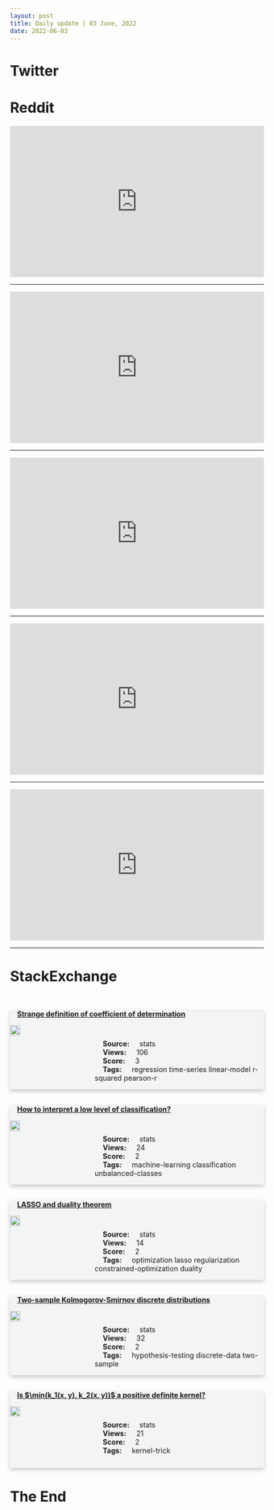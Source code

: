 ```yaml
---
layout: post
title: Daily update | 03 June, 2022
date: 2022-06-03
---
```


<script async src="https://platform.twitter.com/widgets.js" charset="utf-8"></script>


<script src='https://storage.ko-fi.com/cdn/scripts/overlay-widget.js'></script>
<script>
  kofiWidgetOverlay.draw('themldojo', {
    'type': 'floating-chat',
    'floating-chat.donateButton.text': 'Support me',
    'floating-chat.donateButton.background-color': '#f45d22',
    'floating-chat.donateButton.text-color': '#fff'
  });
</script>

# Twitter 

<blockquote class="twitter-tweet"><a href="https://twitter.com/Google/status/1532377941971288065"></a></blockquote>

<blockquote class="twitter-tweet"><a href="https://twitter.com/PJACaytonPhD/status/1532193554336206848"></a></blockquote>

<blockquote class="twitter-tweet"><a href="https://twitter.com/KirkDBorne/status/1532197955456966656"></a></blockquote>

<blockquote class="twitter-tweet"><a href="https://twitter.com/EricRWeinstein/status/1532378860490063873"></a></blockquote>

<blockquote class="twitter-tweet"><a href="https://twitter.com/musicalscience/status/1532481859698929664"></a></blockquote>

<blockquote class="twitter-tweet"><a href="https://twitter.com/karpathy/status/1532491771510280192"></a></blockquote>

<blockquote class="twitter-tweet"><a href="https://twitter.com/ylecun/status/1532333293177389058"></a></blockquote>

<blockquote class="twitter-tweet"><a href="https://twitter.com/OpenAI/status/1532392431341031425"></a></blockquote>

<blockquote class="twitter-tweet"><a href="https://twitter.com/ylecun/status/1532423448282157061"></a></blockquote>

<blockquote class="twitter-tweet"><a href="https://twitter.com/paperswithcode/status/1532357065552941063"></a></blockquote>

# Reddit 

<iframe id="reddit-embed" src="https://www.redditmedia.com/r/MachineLearning/comments/v38pwm/project_bfloat16_on_all_hardware_2009_up_to_2000x?ref_source=embed&amp;ref=share&amp;embed=true" sandbox="allow-scripts allow-same-origin allow-popups" style="border: none;" height="300" width="100%" scrolling="yes"></iframe>
<hr style="width:100%;text-align:left;margin-left:0">
<iframe id="reddit-embed" src="https://www.redditmedia.com/r/dataengineering/comments/v31ar3/million_dollar_project_source_data_incorrect?ref_source=embed&amp;ref=share&amp;embed=true" sandbox="allow-scripts allow-same-origin allow-popups" style="border: none;" height="300" width="100%" scrolling="yes"></iframe>
<hr style="width:100%;text-align:left;margin-left:0">
<iframe id="reddit-embed" src="https://www.redditmedia.com/r/datascience/comments/v35nda/do_i_cleanprepare_data_before_i_split_into?ref_source=embed&amp;ref=share&amp;embed=true" sandbox="allow-scripts allow-same-origin allow-popups" style="border: none;" height="300" width="100%" scrolling="yes"></iframe>
<hr style="width:100%;text-align:left;margin-left:0">
<iframe id="reddit-embed" src="https://www.redditmedia.com/r/datascience/comments/v2wbd3/best_tools_for_pdf_scraping?ref_source=embed&amp;ref=share&amp;embed=true" sandbox="allow-scripts allow-same-origin allow-popups" style="border: none;" height="300" width="100%" scrolling="yes"></iframe>
<hr style="width:100%;text-align:left;margin-left:0">
<iframe id="reddit-embed" src="https://www.redditmedia.com/r/datascience/comments/v3jucz/what_do_you_guys_do_to_work?ref_source=embed&amp;ref=share&amp;embed=true" sandbox="allow-scripts allow-same-origin allow-popups" style="border: none;" height="300" width="100%" scrolling="yes"></iframe>
<hr style="width:100%;text-align:left;margin-left:0">

<style>
.card {
box-shadow: 0 4px 8px 0 rgba(0,0,0,0.2);
transition: 0.3s;
width: 100%;
background-color: #F3F4F4;
}
p{
    margin-left:  3em;
    padding-top: 1em;
}
.part2{
    display: grid;
    grid-template-columns: 1fr 3fr;
}
h4{
    margin: 1em;
}

.card:hover {
box-shadow: 0 8px 16px 0 rgba(0,0,0,0.2);
}
b {
padding: 2px 16px;
}
</style>
  
# StackExchange 


  <br>
  <div class="card">
  <h4><a href='https://stats.stackexchange.com/questions/577496/strange-definition-of-coefficient-of-determination'>Strange definition of coefficient of determination</a></h4> 
  <div class="part2">
      <img src="https://cdn.sstatic.net/Sites/stats/Img/apple-touch-icon@2.png?v=344f57aa10cc" alt="Img missing!" style="width:40%">
      <p><b>Source:</b> stats<br><b>Views:</b> 106<br><b>Score:</b> 3<br><b>Tags:</b> <span class="badge badge-dark">regression</span> <span class="badge badge-dark">time-series</span> <span class="badge badge-dark">linear-model</span> <span class="badge badge-dark">r-squared</span> <span class="badge badge-dark">pearson-r</span></p> 
  </div>
  </div>
      
  <br>
  <div class="card">
  <h4><a href='https://stats.stackexchange.com/questions/577485/how-to-interpret-a-low-level-of-classification'>How to interpret a low level of classification?</a></h4> 
  <div class="part2">
      <img src="https://cdn.sstatic.net/Sites/stats/Img/apple-touch-icon@2.png?v=344f57aa10cc" alt="Img missing!" style="width:40%">
      <p><b>Source:</b> stats<br><b>Views:</b> 24<br><b>Score:</b> 2<br><b>Tags:</b> <span class="badge badge-dark">machine-learning</span> <span class="badge badge-dark">classification</span> <span class="badge badge-dark">unbalanced-classes</span></p> 
  </div>
  </div>
      
  <br>
  <div class="card">
  <h4><a href='https://stats.stackexchange.com/questions/577514/lasso-and-duality-theorem'>LASSO and duality theorem</a></h4> 
  <div class="part2">
      <img src="https://cdn.sstatic.net/Sites/stats/Img/apple-touch-icon@2.png?v=344f57aa10cc" alt="Img missing!" style="width:40%">
      <p><b>Source:</b> stats<br><b>Views:</b> 14<br><b>Score:</b> 2<br><b>Tags:</b> <span class="badge badge-dark">optimization</span> <span class="badge badge-dark">lasso</span> <span class="badge badge-dark">regularization</span> <span class="badge badge-dark">constrained-optimization</span> <span class="badge badge-dark">duality</span></p> 
  </div>
  </div>
      
  <br>
  <div class="card">
  <h4><a href='https://stats.stackexchange.com/questions/577499/two-sample-kolmogorov-smirnov-discrete-distributions'>Two-sample Kolmogorov-Smirnov discrete distributions</a></h4> 
  <div class="part2">
      <img src="https://cdn.sstatic.net/Sites/stats/Img/apple-touch-icon@2.png?v=344f57aa10cc" alt="Img missing!" style="width:40%">
      <p><b>Source:</b> stats<br><b>Views:</b> 32<br><b>Score:</b> 2<br><b>Tags:</b> <span class="badge badge-dark">hypothesis-testing</span> <span class="badge badge-dark">discrete-data</span> <span class="badge badge-dark">two-sample</span></p> 
  </div>
  </div>
      
  <br>
  <div class="card">
  <h4><a href='https://stats.stackexchange.com/questions/577486/is-mink-1x-y-k-2x-y-a-positive-definite-kernel'>Is $\min(k_1(x, y), k_2(x, y))$ a positive definite kernel?</a></h4> 
  <div class="part2">
      <img src="https://cdn.sstatic.net/Sites/stats/Img/apple-touch-icon@2.png?v=344f57aa10cc" alt="Img missing!" style="width:40%">
      <p><b>Source:</b> stats<br><b>Views:</b> 21<br><b>Score:</b> 2<br><b>Tags:</b> <span class="badge badge-dark">kernel-trick</span></p> 
  </div>
  </div>
      
# The End